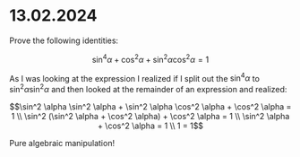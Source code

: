 # 13.02.2024

Prove the following identities:

```math
\sin^4 \alpha + \cos^2 \alpha + \sin^2 \alpha \cos^2 \alpha = 1
```

As I was looking at the expression I realized if I split out the $\sin^4 \alpha$ to $\sin^2 \alpha \sin^2 \alpha$ and then looked at the remainder of an expression and realized:

```math
\sin^2 \alpha \sin^2 \alpha + \sin^2 \alpha \cos^2 \alpha + \cos^2 \alpha = 1

\\

\sin^2 (\sin^2 \alpha + \cos^2 \alpha) + \cos^2 \alpha = 1

\\

\sin^2 \alpha + \cos^2 \alpha = 1

\\

1 = 1
```

Pure algebraic manipulation!
